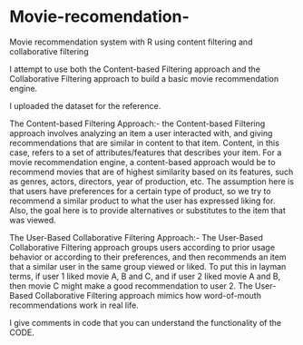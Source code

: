 # Movie-recomendation-
Movie recommendation system with R  using content filtering and collaborative filtering

 I attempt to use both the Content-based Filtering approach and the Collaborative Filtering approach to build a basic movie recommendation engine.
 
 I uploaded the dataset for the reference.
 
 The Content-based Filtering Approach:-
 the Content-based Filtering approach involves analyzing an item a user interacted with, and giving recommendations that are similar in content to that item. Content, in this case, refers to a set of attributes/features that describes your item. For a movie recommendation engine, a content-based approach would be to recommend movies that are of highest similarity based on its features, such as genres, actors, directors, year of production, etc. The assumption here is that users have preferences for a certain type of product, so we try to recommend a similar product to what the user has expressed liking for. Also, the goal here is to provide alternatives or substitutes to the item that was viewed.
 
 The User-Based Collaborative Filtering Approach:-
The User-Based Collaborative Filtering approach groups users according to prior usage behavior or according to their preferences, and then recommends an item that a similar user in the same group viewed or liked. To put this in layman terms, if user 1 liked movie A, B and C, and if user 2 liked movie A and B, then movie C might make a good recommendation to user 2. The User-Based Collaborative Filtering approach mimics how word-of-mouth recommendations work in real life.


 I give comments in code that you can understand the functionality of the CODE.
